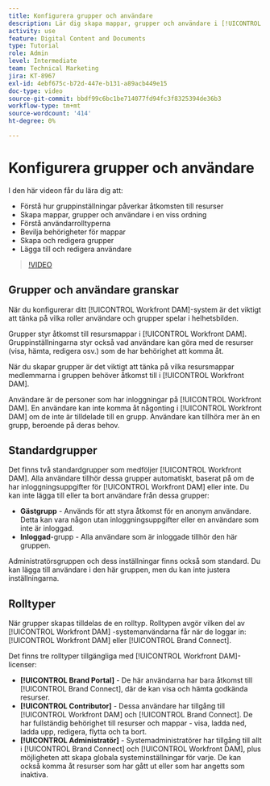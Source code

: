 ```yaml
---
title: Konfigurera grupper och användare
description: Lär dig skapa mappar, grupper och användare i [!UICONTROL Workfront DAM]. Förstå användarrolltyperna och tilldela behörigheter till mappar.
activity: use
feature: Digital Content and Documents
type: Tutorial
role: Admin
level: Intermediate
team: Technical Marketing
jira: KT-8967
exl-id: 4ebf675c-b72d-447e-b131-a89acb449e15
doc-type: video
source-git-commit: bbdf99c6bc1be714077fd94fc3f8325394de36b3
workflow-type: tm+mt
source-wordcount: '414'
ht-degree: 0%

---
```


# Konfigurera grupper och användare

I den här videon får du lära dig att:

* Förstå hur gruppinställningar påverkar åtkomsten till resurser
* Skapa mappar, grupper och användare i en viss ordning
* Förstå användarrolltyperna
* Bevilja behörigheter för mappar
* Skapa och redigera grupper
* Lägga till och redigera användare

>[!VIDEO](https://video.tv.adobe.com/v/335230/?quality=12&learn=on&enablevpops=1)

## Grupper och användare granskar

När du konfigurerar ditt [!UICONTROL Workfront DAM]-system är det viktigt att tänka på vilka roller användare och grupper spelar i helhetsbilden.

Grupper styr åtkomst till resursmappar i [!UICONTROL Workfront DAM]. Gruppinställningarna styr också vad användare kan göra med de resurser (visa, hämta, redigera osv.) som de har behörighet att komma åt.

När du skapar grupper är det viktigt att tänka på vilka resursmappar medlemmarna i gruppen behöver åtkomst till i [!UICONTROL Workfront DAM].

Användare är de personer som har inloggningar på [!UICONTROL Workfront DAM]. En användare kan inte komma åt någonting i [!UICONTROL Workfront DAM] om de inte är tilldelade till en grupp. Användare kan tillhöra mer än en grupp, beroende på deras behov.

## Standardgrupper

Det finns två standardgrupper som medföljer [!UICONTROL Workfront DAM]. Alla användare tillhör dessa grupper automatiskt, baserat på om de har inloggningsuppgifter för [!UICONTROL Workfront DAM] eller inte. Du kan inte lägga till eller ta bort användare från dessa grupper:

* **Gästgrupp** - Används för att styra åtkomst för en anonym användare. Detta kan vara någon utan inloggningsuppgifter eller en användare som inte är inloggad.
* **Inloggad**-grupp - Alla användare som är inloggade tillhör den här gruppen.

Administratörsgruppen och dess inställningar finns också som standard. Du kan lägga till användare i den här gruppen, men du kan inte justera inställningarna.

## Rolltyper

När grupper skapas tilldelas de en rolltyp. Rolltypen avgör vilken del av [!UICONTROL Workfront DAM] -systemanvändarna får när de loggar in: [!UICONTROL Workfront DAM] eller [!UICONTROL Brand Connect].

Det finns tre rolltyper tillgängliga med [!UICONTROL Workfront DAM]-licenser:

* **[!UICONTROL Brand Portal]** - De här användarna har bara åtkomst till [!UICONTROL Brand Connect], där de kan visa och hämta godkända resurser.
* **[!UICONTROL Contributor]** - Dessa användare har tillgång till [!UICONTROL Workfront DAM] och [!UICONTROL Brand Connect]. De har fullständig behörighet till resurser och mappar - visa, ladda ned, ladda upp, redigera, flytta och ta bort.
* **[!UICONTROL Administratör]** - Systemadministratörer har tillgång till allt i [!UICONTROL Brand Connect] och [!UICONTROL Workfront DAM], plus möjligheten att skapa globala systeminställningar för varje. De kan också komma åt resurser som har gått ut eller som har angetts som inaktiva.

<!-- 
Learn more graphic & documentation article link, below
* Understanding the difference between Workfront licenses and Workfront DAM role types
* -->
